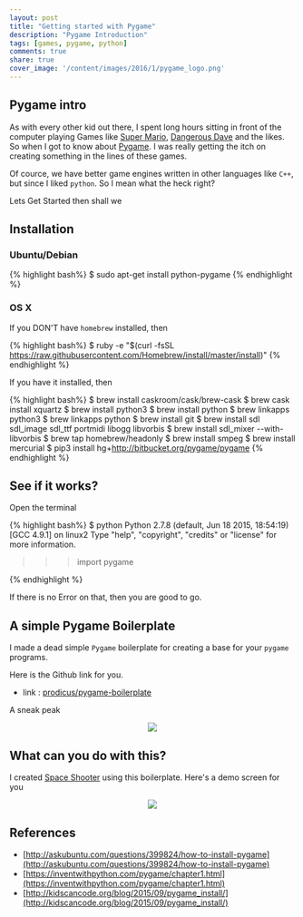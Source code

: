 ```yaml
---
layout: post
title: "Getting started with Pygame"
description: "Pygame Introduction"
tags: [games, pygame, python]
comments: true
share: true
cover_image: '/content/images/2016/1/pygame_logo.png'
---
```


## Pygame intro

As with every other kid out there, I spent long hours sitting in front of the computer playing Games like [Super Mario](https://en.wikipedia.org/wiki/Super_Mario), [Dangerous Dave](https://en.wikipedia.org/wiki/Dangerous_Dave) and the likes. So when I got to know about [Pygame](www.pygame.org/). I was really getting the itch on creating something in the lines of these games.

Of cource, we have better game engines written in other languages like `C++`, but since I liked `python`. So I mean what the heck right?

Lets Get Started then shall we

## Installation

### Ubuntu/Debian

{% highlight bash%}
$ sudo apt-get install python-pygame
{% endhighlight %}

### OS X

If you DON'T have `homebrew` installed, then 

{% highlight bash%}
$ ruby -e "$(curl -fsSL https://raw.githubusercontent.com/Homebrew/install/master/install)"
{% endhighlight %}

If you have it installed, then

{% highlight bash%}
$ brew install caskroom/cask/brew-cask
$ brew cask install xquartz
$ brew install python3
$ brew install python
$ brew linkapps python3
$ brew linkapps python
$ brew install git
$ brew install sdl sdl_image sdl_ttf portmidi libogg libvorbis
$ brew install sdl_mixer --with-libvorbis
$ brew tap homebrew/headonly
$ brew install smpeg
$ brew install mercurial
$ pip3 install hg+http://bitbucket.org/pygame/pygame
{% endhighlight %}

## See if it works?

Open the terminal 

{% highlight bash%}
$ python
Python 2.7.8 (default, Jun 18 2015, 18:54:19) 
[GCC 4.9.1] on linux2
Type "help", "copyright", "credits" or "license" for more information.
>>> import pygame
>>>
{% endhighlight %}

If there is no Error on that, then you are good to go.

## A simple Pygame Boilerplate

I made a dead simple `Pygame` boilerplate for creating a base for your `pygame` programs. 

Here is the Github link for you.

- link : [prodicus/pygame-boilerplate](https://github.com/prodicus/pygame-boilerplate)

A sneak peak

<center><img src="http://i.imgur.com/p7PxMZl.jpg"></center>

## What can you do with this?

I created [Space Shooter](https://github.com/prodicus/spaceShooter) using this boilerplate. Here's a demo screen for you

<center><img src="http://i.imgur.com/I5mTBFB.png"></center>

## References

- [http://askubuntu.com/questions/399824/how-to-install-pygame](http://askubuntu.com/questions/399824/how-to-install-pygame)
- [https://inventwithpython.com/pygame/chapter1.html](https://inventwithpython.com/pygame/chapter1.html)
- [http://kidscancode.org/blog/2015/09/pygame_install/](http://kidscancode.org/blog/2015/09/pygame_install/)